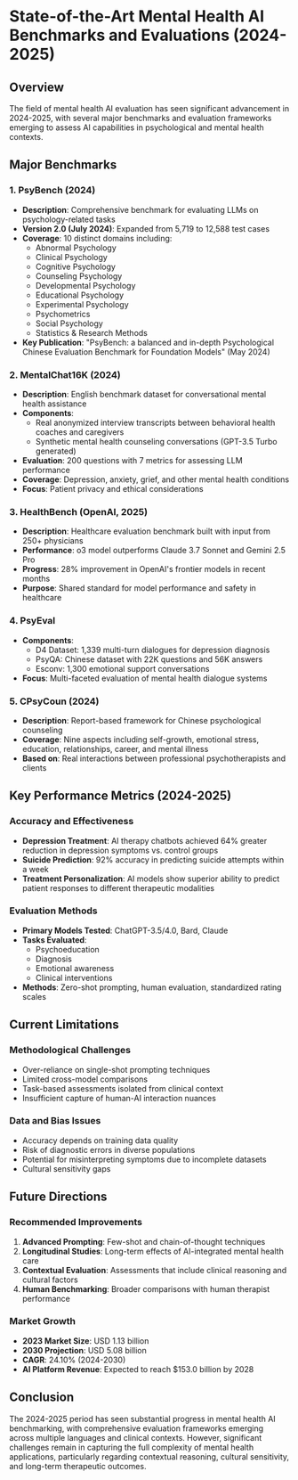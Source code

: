 # State-of-the-Art Mental Health AI Benchmarks and Evaluations (2024-2025)

## Overview
The field of mental health AI evaluation has seen significant advancement in 2024-2025, with several major benchmarks and evaluation frameworks emerging to assess AI capabilities in psychological and mental health contexts.

## Major Benchmarks

### 1. PsyBench (2024)
- **Description**: Comprehensive benchmark for evaluating LLMs on psychology-related tasks
- **Version 2.0 (July 2024)**: Expanded from 5,719 to 12,588 test cases
- **Coverage**: 10 distinct domains including:
  - Abnormal Psychology
  - Clinical Psychology
  - Cognitive Psychology
  - Counseling Psychology
  - Developmental Psychology
  - Educational Psychology
  - Experimental Psychology
  - Psychometrics
  - Social Psychology
  - Statistics & Research Methods
- **Key Publication**: "PsyBench: a balanced and in-depth Psychological Chinese Evaluation Benchmark for Foundation Models" (May 2024)

### 2. MentalChat16K (2024)
- **Description**: English benchmark dataset for conversational mental health assistance
- **Components**:
  - Real anonymized interview transcripts between behavioral health coaches and caregivers
  - Synthetic mental health counseling conversations (GPT-3.5 Turbo generated)
- **Evaluation**: 200 questions with 7 metrics for assessing LLM performance
- **Coverage**: Depression, anxiety, grief, and other mental health conditions
- **Focus**: Patient privacy and ethical considerations

### 3. HealthBench (OpenAI, 2025)
- **Description**: Healthcare evaluation benchmark built with input from 250+ physicians
- **Performance**: o3 model outperforms Claude 3.7 Sonnet and Gemini 2.5 Pro
- **Progress**: 28% improvement in OpenAI's frontier models in recent months
- **Purpose**: Shared standard for model performance and safety in healthcare

### 4. PsyEval
- **Components**:
  - D4 Dataset: 1,339 multi-turn dialogues for depression diagnosis
  - PsyQA: Chinese dataset with 22K questions and 56K answers
  - Esconv: 1,300 emotional support conversations
- **Focus**: Multi-faceted evaluation of mental health dialogue systems

### 5. CPsyCoun (2024)
- **Description**: Report-based framework for Chinese psychological counseling
- **Coverage**: Nine aspects including self-growth, emotional stress, education, relationships, career, and mental illness
- **Based on**: Real interactions between professional psychotherapists and clients

## Key Performance Metrics (2024-2025)

### Accuracy and Effectiveness
- **Depression Treatment**: AI therapy chatbots achieved 64% greater reduction in depression symptoms vs. control groups
- **Suicide Prediction**: 92% accuracy in predicting suicide attempts within a week
- **Treatment Personalization**: AI models show superior ability to predict patient responses to different therapeutic modalities

### Evaluation Methods
- **Primary Models Tested**: ChatGPT-3.5/4.0, Bard, Claude
- **Tasks Evaluated**:
  - Psychoeducation
  - Diagnosis
  - Emotional awareness
  - Clinical interventions
- **Methods**: Zero-shot prompting, human evaluation, standardized rating scales

## Current Limitations

### Methodological Challenges
- Over-reliance on single-shot prompting techniques
- Limited cross-model comparisons
- Task-based assessments isolated from clinical context
- Insufficient capture of human-AI interaction nuances

### Data and Bias Issues
- Accuracy depends on training data quality
- Risk of diagnostic errors in diverse populations
- Potential for misinterpreting symptoms due to incomplete datasets
- Cultural sensitivity gaps

## Future Directions

### Recommended Improvements
1. **Advanced Prompting**: Few-shot and chain-of-thought techniques
2. **Longitudinal Studies**: Long-term effects of AI-integrated mental health care
3. **Contextual Evaluation**: Assessments that include clinical reasoning and cultural factors
4. **Human Benchmarking**: Broader comparisons with human therapist performance

### Market Growth
- **2023 Market Size**: USD 1.13 billion
- **2030 Projection**: USD 5.08 billion
- **CAGR**: 24.10% (2024-2030)
- **AI Platform Revenue**: Expected to reach $153.0 billion by 2028

## Conclusion
The 2024-2025 period has seen substantial progress in mental health AI benchmarking, with comprehensive evaluation frameworks emerging across multiple languages and clinical contexts. However, significant challenges remain in capturing the full complexity of mental health applications, particularly regarding contextual reasoning, cultural sensitivity, and long-term therapeutic outcomes.